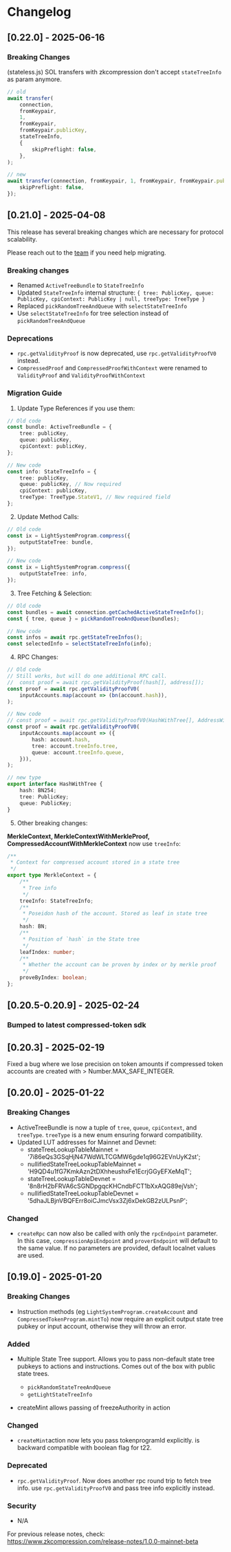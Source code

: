 # Changelog

## [0.22.0] - 2025-06-16

### Breaking Changes

(stateless.js) SOL transfers with zkcompression don't accept `stateTreeInfo` as param anymore.

```typescript
// old
await transfer(
    connection,
    fromKeypair,
    1,
    fromKeypair,
    fromKeypair.publicKey,
    stateTreeInfo,
    {
        skipPreflight: false,
    },
);

// new
await transfer(connection, fromKeypair, 1, fromKeypair, fromKeypair.publicKey, {
    skipPreflight: false,
});
```

## [0.21.0] - 2025-04-08

This release has several breaking changes which are necessary for protocol
scalability.

Please reach out to the [team](https://t.me/swen_light) if you need help
migrating.

### Breaking changes

-   Renamed `ActiveTreeBundle` to `StateTreeInfo`
-   Updated `StateTreeInfo` internal structure: `{ tree: PublicKey, queue: PublicKey, cpiContext: PublicKey | null, treeType: TreeType }`
-   Replaced `pickRandomTreeAndQueue` with `selectStateTreeInfo`
-   Use `selectStateTreeInfo` for tree selection instead of `pickRandomTreeAndQueue`

### Deprecations

-   `rpc.getValidityProof` is now deprecated, use `rpc.getValidityProofV0` instead.
-   `CompressedProof` and `CompressedProofWithContext` were renamed to `ValidityProof` and `ValidityProofWithContext`

### Migration Guide

1. Update Type References if you use them:

```typescript
// Old code
const bundle: ActiveTreeBundle = {
    tree: publicKey,
    queue: publicKey,
    cpiContext: publicKey,
};

// New code
const info: StateTreeInfo = {
    tree: publicKey,
    queue: publicKey, // Now required
    cpiContext: publicKey,
    treeType: TreeType.StateV1, // New required field
};
```

2. Update Method Calls:

```typescript
// Old code
const ix = LightSystemProgram.compress({
    outputStateTree: bundle,
});

// New code
const ix = LightSystemProgram.compress({
    outputStateTree: info,
});
```

3. Tree Fetching & Selection:

```typescript
// Old code
const bundles = await connection.getCachedActiveStateTreeInfo();
const { tree, queue } = pickRandomTreeAndQueue(bundles);

// New code
const infos = await rpc.getStateTreeInfos();
const selectedInfo = selectStateTreeInfo(info);
```

4. RPC Changes:

```typescript
// Old code
// Still works, but will do one additional RPC call.
//  const proof = await rpc.getValidityProof(hash[], address[]);
const proof = await rpc.getValidityProofV0(
    inputAccounts.map(account => (bn(account.hash)),
);

// New code
// const proof = await rpc.getValidityProofV0(HashWithTree[], AddressWithTree[]);
const proof = await rpc.getValidityProofV0(
    inputAccounts.map(account => ({
        hash: account.hash,
        tree: account.treeInfo.tree,
        queue: account.treeInfo.queue,
    })),
);
```

```typescript
// new type
export interface HashWithTree {
    hash: BN254;
    tree: PublicKey;
    queue: PublicKey;
}
```

5. Other breaking changes:

**MerkleContext, MerkleContextWithMerkleProof, CompressedAccountWithMerkleContext** now use `treeInfo`:

```typescript
/**
 * Context for compressed account stored in a state tree
 */
export type MerkleContext = {
    /**
     * Tree info
     */
    treeInfo: StateTreeInfo;
    /**
     * Poseidon hash of the account. Stored as leaf in state tree
     */
    hash: BN;
    /**
     * Position of `hash` in the State tree
     */
    leafIndex: number;
    /**
     * Whether the account can be proven by index or by merkle proof
     */
    proveByIndex: boolean;
};
```

## [0.20.5-0.20.9] - 2025-02-24

### Bumped to latest compressed-token sdk

## [0.20.3] - 2025-02-19

Fixed a bug where we lose precision on token amounts if compressed token accounts are created with > Number.MAX_SAFE_INTEGER.

## [0.20.0] - 2025-01-22

### Breaking Changes

-   ActiveTreeBundle is now a tuple of `tree`, `queue`, `cpiContext`, and `treeType`. `treeType` is a new enum ensuring forward compatibility.
-   Updated LUT addresses for Mainnet and Devnet:
    -   stateTreeLookupTableMainnet = '7i86eQs3GSqHjN47WdWLTCGMW6gde1q96G2EVnUyK2st';
    -   nullifiedStateTreeLookupTableMainnet = 'H9QD4u1fG7KmkAzn2tDXhheushxFe1EcrjGGyEFXeMqT';
    -   stateTreeLookupTableDevnet = '8n8rH2bFRVA6cSGNDpgqcKHCndbFCT1bXxAQG89ejVsh';
    -   nullifiedStateTreeLookupTableDevnet = '5dhaJLBjnVBQFErr8oiCJmcVsx3Zj6xDekGB2zULPsnP';

### Changed

-   `createRpc` can now also be called with only the `rpcEndpoint` parameter. In
    this case, `compressionApiEndpoint` and `proverEndpoint` will default to the
    same value. If no parameters are provided, default localnet values are used.

## [0.19.0] - 2025-01-20

### Breaking Changes

-   Instruction methods (eg `LightSystemProgram.createAccount` and `CompressedTokenProgram.mintTo`) now require an explicit output state tree pubkey or input account, otherwise they will throw an error.

### Added

-   Multiple State Tree support. Allows you to pass non-default state tree pubkeys to actions and instructions. Comes out of the box with public state trees.

    -   `pickRandomStateTreeAndQueue`
    -   `getLightStateTreeInfo`

-   createMint allows passing of freezeAuthority in action

### Changed

-   `createMint`action now lets you pass tokenprogramId explicitly. is backward compatible with boolean flag for t22.

### Deprecated

-   `rpc.getValidityProof`. Now does another rpc round trip to fetch tree info. use `rpc.getValidityProofV0` and pass tree info explicitly instead.

### Security

-   N/A

For previous release notes, check: https://www.zkcompression.com/release-notes/1.0.0-mainnet-beta
